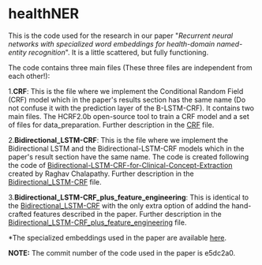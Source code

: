 # healthNER

This is the code used for the research in our paper "_Recurrent neural networks with specialized word embeddings for health-domain named-entity recognition_".
It is a little scattered, but fully functioning.

The code contains three main files (These three files are independent from each other!):

1.__CRF__: This is the file where we implement the Conditional Random Field (CRF) model which in the paper's results section has the same name (Do not confuse it with the prediction layer of the B-LSTM-CRF). It contains two main files. The HCRF2.0b open-source tool to train a CRF model and a set of files for data_preparation. Further description in the [CRF] file.

2.__Bidirectional_LSTM-CRF__: This is the file where we implement the Bidirectional LSTM and the Bidirectional-LSTM-CRF models which in the paper's result section have the same name. The code is created following the code of [Bidirectional-LSTM-CRF-for-Clinical-Concept-Extraction] created by Raghav Chalapathy. Further description in the [Bidirectional_LSTM-CRF] file.

3.__Bidirectional_LSTM-CRF_plus_feature_engineering__: This is identical to the [Bidirectional_LSTM-CRF] with the only extra option of addind the hand-crafted features described in the paper. Further description in the [Bidirectional_LSTM-CRF_plus_feature_engineering] file.

*The specialized embeddings used in the paper are available [here].

__NOTE:__ The commit number of the code used in the paper is e5dc2a0. 


[CRF]: https://github.com/ijauregiCMCRC/healthNER/tree/master/CRF
[Bidirectional-LSTM-CRF-for-Clinical-Concept-Extraction]: https://github.com/raghavchalapathy/Bidirectional-LSTM-CRF-for-Clinical-Concept-Extraction
[Bidirectional_LSTM-CRF]: https://github.com/ijauregiCMCRC/healthNER/tree/master/Bidirectional_LSTM-CRF
[Bidirectional_LSTM-CRF_plus_feature_engineering]: https://github.com/ijauregiCMCRC/healthNER/tree/master/Bidirectional_LSTM-CRF_plus_feature_engineering
[here]: https://drive.google.com/file/d/10q44E0tHHvIjeuv1JPis0Y3MaVMso5ZM/view?usp=sharing
